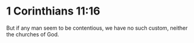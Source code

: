 # 1 Corinthians 11:16

But if any man seem to be contentious, we have no such custom, neither the churches of God.